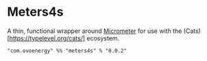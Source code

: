 # Meters4s

A thin, functional wrapper around [Micrometer](https://micrometer.io/) for use with the (Cats)[https://typelevel.org/cats/] ecosystem.

```
"com.ovoenergy" %% "meters4s" % "0.0.2"
```